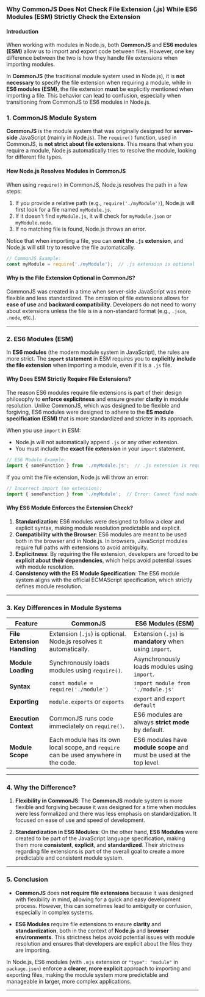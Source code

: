 ### **Why CommonJS Does Not Check File Extension (.js) While ES6 Modules (ESM) Strictly Check the Extension**

#### **Introduction**
When working with modules in Node.js, both **CommonJS** and **ES6 modules (ESM)** allow us to import and export code between files. However, one key difference between the two is how they handle file extensions when importing modules.

In **CommonJS** (the traditional module system used in Node.js), it is **not necessary** to specify the file extension when requiring a module, while in **ES6 modules (ESM)**, the file extension **must** be explicitly mentioned when importing a file. This behavior can lead to confusion, especially when transitioning from CommonJS to ES6 modules in Node.js.

### **1. CommonJS Module System**

**CommonJS** is the module system that was originally designed for **server-side** JavaScript (mainly in Node.js). The `require()` function, used in CommonJS, is **not strict about file extensions**. This means that when you require a module, Node.js automatically tries to resolve the module, looking for different file types.

#### **How Node.js Resolves Modules in CommonJS**
When using `require()` in CommonJS, Node.js resolves the path in a few steps:
1. If you provide a relative path (e.g., `require('./myModule')`), Node.js will first look for a file named `myModule.js`.
2. If it doesn't find `myModule.js`, it will check for `myModule.json` or `myModule.node`.
3. If no matching file is found, Node.js throws an error.

Notice that when importing a file, you can **omit the `.js` extension**, and Node.js will still try to resolve the file automatically.

```javascript
// CommonJS Example:
const myModule = require('./myModule');  // .js extension is optional
```

#### **Why is the File Extension Optional in CommonJS?**
CommonJS was created in a time when server-side JavaScript was more flexible and less standardized. The omission of file extensions allows for **ease of use** and **backward compatibility**. Developers do not need to worry about extensions unless the file is in a non-standard format (e.g., `.json`, `.node`, etc.).

---

### **2. ES6 Modules (ESM)**

In **ES6 modules** (the modern module system in JavaScript), the rules are more strict. The **`import` statement** in ESM requires you to **explicitly include the file extension** when importing a module, even if it is a `.js` file.

#### **Why Does ESM Strictly Require File Extensions?**
The reason ES6 modules require file extensions is part of their design philosophy to **enforce explicitness** and ensure greater **clarity** in module resolution. Unlike CommonJS, which was designed to be flexible and forgiving, ES6 modules were designed to adhere to the **ES module specification (ESM)** that is more standardized and stricter in its approach.

When you use `import` in ESM:
- Node.js will not automatically append `.js` or any other extension.
- You must include the **exact file extension** in your `import` statement.

```javascript
// ES6 Module Example:
import { someFunction } from './myModule.js';  // .js extension is required
```

If you omit the file extension, Node.js will throw an error:
```javascript
// Incorrect import (no extension):
import { someFunction } from './myModule';  // Error: Cannot find module './myModule'
```

#### **Why ES6 Module Enforces the Extension Check?**
1. **Standardization**: ES6 modules were designed to follow a clear and explicit syntax, making module resolution predictable and explicit.
2. **Compatibility with the Browser**: ES6 modules are meant to be used both in the browser and in Node.js. In browsers, JavaScript modules require full paths with extensions to avoid ambiguity.
3. **Explicitness**: By requiring the file extension, developers are forced to be **explicit about their dependencies**, which helps avoid potential issues with module resolution.
4. **Consistency with the ES Module Specification**: The ES6 module system aligns with the official ECMAScript specification, which strictly defines module resolution.

---

### **3. Key Differences in Module Systems**

| **Feature**                     | **CommonJS**                               | **ES6 Modules (ESM)**                         |
|----------------------------------|--------------------------------------------|-----------------------------------------------|
| **File Extension Handling**      | Extension (`.js`) is optional. Node.js resolves it automatically. | Extension (`.js`) is **mandatory** when using `import`. |
| **Module Loading**               | Synchronously loads modules using `require()`. | Asynchronously loads modules using `import`. |
| **Syntax**                       | `const module = require('./module')`       | `import module from './module.js'`            |
| **Exporting**                     | `module.exports` or `exports`              | `export` and `export default`                 |
| **Execution Context**            | CommonJS runs code immediately on `require()`. | ES6 modules are always **strict mode** by default. |
| **Module Scope**                 | Each module has its own local scope, and `require` can be used anywhere in the code. | ES6 modules have **module scope** and must be used at the top level. |

---

### **4. Why the Difference?**

1. **Flexibility in CommonJS**: The **CommonJS** module system is more flexible and forgiving because it was designed for a time when modules were less formalized and there was less emphasis on standardization. It focused on ease of use and speed of development.

2. **Standardization in ES6 Modules**: On the other hand, **ES6 Modules** were created to be part of the JavaScript language specification, making them more **consistent**, **explicit**, and **standardized**. Their strictness regarding file extensions is part of the overall goal to create a more predictable and consistent module system.

---

### **5. Conclusion**

- **CommonJS** does **not require file extensions** because it was designed with flexibility in mind, allowing for a quick and easy development process. However, this can sometimes lead to ambiguity or confusion, especially in complex systems.
  
- **ES6 Modules** require file extensions to ensure **clarity** and **standardization**, both in the context of **Node.js** and **browser environments**. This strictness helps avoid potential issues with module resolution and ensures that developers are explicit about the files they are importing.

In Node.js, ES6 modules (with `.mjs` extension or `"type": "module"` in `package.json`) enforce a **clearer, more explicit** approach to importing and exporting files, making the module system more predictable and manageable in larger, more complex applications.

---